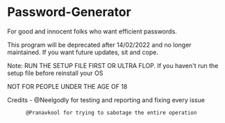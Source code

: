 # Password-Generator
For good and innocent folks who want efficient passwords.

This program will be deprecated after 14/02/2022 and no longer maintained. If you want future updates, sit and cope.

Note: RUN THE SETUP FILE FIRST OR ULTRA FLOP.
If you haven't run the setup file before reinstall your OS

NOT FOR PEOPLE UNDER THE AGE OF 18

Credits - @Neelgodly for testing and reporting and fixing every issue

          @Pranavkool for trying to sabotage the entire operation

